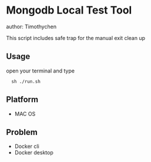 # Mongodb Local Test Tool
author: Timothychen

This script includes safe trap for the manual exit clean up

## Usage
open your terminal and type
```
  sh ./run.sh
```

## Platform
- MAC OS

## Problem
- Docker cli
- Docker desktop
